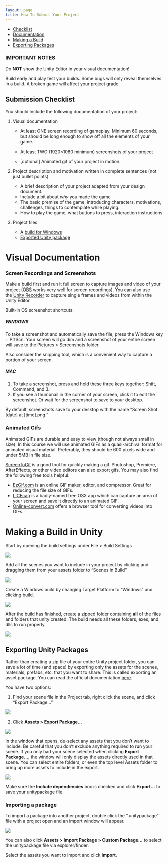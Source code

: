 ```yaml
---
layout: page
title: How To Submit Your Project
---
```


- [Checklist](#submission%20checklist)
- [Documentation](#visual%20documentation)
- [Making a Build](#making%20a%20build)
- [Exporting Packages](#exporting%20unity%20packages)

### IMPORTANT NOTES

Do **NOT** show the Unity Editor in your visual documentation!

Build early and play test your builds. Some bugs will only reveal themselves in a build. A broken game will affect your project grade.

## Submission Checklist

You should include the following documentation of your project:

1. Visual documentation
    
    - At least ONE screen recording of gameplay. Minimum 60 seconds, but should be long enough to show off all the elements of your game.
    
    - At least TWO (1920×1080 minimum) screenshots of your project
    - [optional] Animated gif of your project in motion.
2. Project description and motivation written in complete sentences (not just bullet points)
    - A brief description of your project adapted from your design document.
    - Include a bit about _why_ you made the game
    - The basic premise of the game, introducing characters, motivations, challenges, things to contemplate while playing.
    - How to play the game, what buttons to press, interaction instructions
3. Project files
    - A [build for Windows](https://classes.dma.ucla.edu/Winter23/158/index.php/how-to-submit-projects/#building)
    - [Exported Unity package](https://classes.dma.ucla.edu/Winter23/158/index.php/how-to-submit-projects/#exporting)

# Visual Documentation

### Screen Recordings and Screenshots

Make a build first and run it full screen to capture images and video of your project ([OBS](https://obsproject.com/) works very well for screen recordings). You can also use the [Unity Recorder](https://learn.unity.com/tutorial/working-with-unity-recorder) to capture single frames and videos from within the Unity Editor.

Built-in OS screenshot shortcuts:

##### WINDOWS

To take a screenshot and automatically save the file, press the Windows key + PrtScn. Your screen will go dim and a screenshot of your entire screen will save to the Pictures > Screenshots folder.

Also consider the snipping tool, which is a convenient way to capture a portion of your screen.

##### MAC

1. To take a screenshot, press and hold these three keys together: Shift, Command, and 3.
2. If you see a thumbnail in the corner of your screen, click it to edit the screenshot. Or wait for the screenshot to save to your desktop.

By default, screenshots save to your desktop with the name ”Screen Shot [date] at [time].png.”

### Animated Gifs

Animated GIFs are durable and easy to view (though not always small in size). In this course we will use animated GIFs as a quasi-archival format for animated visual material. Preferably, they should be 600 pixels wide and under 5MB in file size.

[ScreenToGif](https://www.screentogif.com/) is a good tool for quickly making a gif. Photoshop, Premiere, AfterEffects, or other video editors can also export gifs. You may also find the following free tools helpful:

- [EzGif.com](https://ezgif.com/) is an online GIF maker, editor, and compressor. Great for reducing the file size of GIFs.
- [LICEcap](https://www.cockos.com/licecap/) is a badly-named free OSX app which can capture an area of your screen and save it directly to an animated GIF.
- [Online-convert.com](https://image.online-convert.com/convert-to-gif) offers a browser tool for converting videos into GIFs.

# Making a Build in Unity

Start by opening the build settings under File > Build Settings

![](https://classes.dma.ucla.edu/Winter23/158/wp-content/uploads/2023/01/build_settings_1.gif)

Add all the scenes you want to include in your project by clicking and dragging them from your assets folder to “Scenes in Build”

![](https://classes.dma.ucla.edu/Winter23/158/wp-content/uploads/2023/01/build_settings_2.gif)

Create a Windows build by changing Target Platform to “Windows” and clicking build.

![](https://classes.dma.ucla.edu/Winter23/158/wp-content/uploads/2023/01/build_settings_3.gif)

After the build has finished, create a zipped folder containing **all** of the files and folders that unity created. The build needs all these folders, exes, and dlls to run properly.

![](https://classes.dma.ucla.edu/Winter23/158/wp-content/uploads/2023/01/Untitled-1024x444.png)

## Exporting Unity Packages

Rather than creating a zip file of your entire Unity project folder, you can save a lot of time (and space) by exporting only the assets for the scenes, materials, prefabs, etc. that you want to share. This is called exporting an asset package. You can read the official documentation [here](https://docs.unity3d.com/Manual/AssetPackagesCreate.html).

You have two options:

1. Find your scene file in the Project tab, right click the scene, and click “Export Package…”

![](https://classes.dma.ucla.edu/Winter23/158/wp-content/uploads/2023/01/export-package-1.gif)

2. Click **Assets > Export Package…**

![](https://classes.dma.ucla.edu/Winter23/158/wp-content/uploads/2023/01/export-package-2.gif)

In the window that opens, de-select any assets that you don’t want to include. Be careful that you don’t exclude anything required to run your scene. If you only had your scene selected when clicking **Export Package…**, the window will only display the assets directly used in that scene. You can select entire folders, or even the top level Assets folder to bring up more assets to include in the export.

![](https://classes.dma.ucla.edu/Winter23/158/wp-content/uploads/2023/01/export-package-3.gif)

Make sure the **Include dependencies** box is checked and click **Export…** to save your unitypackage file.

### Importing a package

To import a package into another project, double click the “.unitypackage” file with a project open and an import window will appear.

![](https://classes.dma.ucla.edu/Winter23/158/wp-content/uploads/2023/01/import-package-1.gif)

You can also click **Assets > Import Package > Custom Package…** to select the unitypackage file via explorer/finder.

Select the assets you want to import and click **Import**.